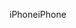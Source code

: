 <span data-ttu-id="630a1-101">iPhone</span><span class="sxs-lookup"><span data-stu-id="630a1-101">iPhone</span></span>